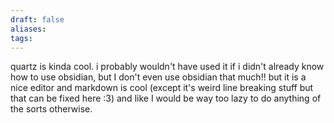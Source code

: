 ```yaml
---
draft: false
aliases: 
tags:
---
```

quartz is kinda cool. i probably wouldn't have used it if i didn't already know how to use obsidian, but I don't even use obsidian that much!! but it is a nice editor and markdown is cool (except it's weird line breaking stuff but that can be fixed here :3)
and like I would be way too lazy to do anything of the sorts otherwise. 